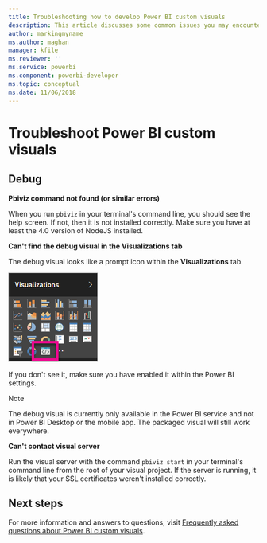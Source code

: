 ```yaml
---
title: Troubleshooting how to develop Power BI custom visuals
description: This article discusses some common issues you may encounter when developing or creating a custom Power BI visual.
author: markingmyname
ms.author: maghan
manager: kfile
ms.reviewer: ''
ms.service: powerbi
ms.component: powerbi-developer
ms.topic: conceptual
ms.date: 11/06/2018
---
```


# Troubleshoot Power BI custom visuals

## Debug

**Pbiviz command not found (or similar errors)**

When you run `pbiviz` in your terminal's command line, you should see the help screen. If not, then it is not installed correctly. Make sure you have at least the 4.0 version of NodeJS installed.

**Can't find the debug visual in the Visualizations tab**

The debug visual looks like a prompt icon within the **Visualizations** tab.

![Visual selection](media/power-bi-custom-visuals-troubleshoot/powerbi-developer-visual-selection.png)

If you don't see it, make sure you have enabled it within the Power BI settings.

> [!NOTE]
> The debug visual is currently only available in the Power BI service and not in Power BI Desktop or the mobile app. The packaged visual will still work everywhere.

**Can't contact visual server**

Run the visual server with the command `pbiviz start` in your terminal's command line from the root of your visual project. If the server is running, it is likely that your SSL certificates weren't installed correctly.

## Next steps

For more information and answers to questions, visit [Frequently asked questions about Power BI custom visuals](power-bi-custom-visuals-faq.md#organizational-custom-visuals).